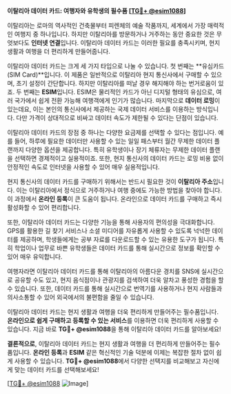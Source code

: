 **이탈리아 데이터 카드: 여행자와 유학생의 필수품 [[TG💪+ @esim1088](https://t.me/s/esim1088)]**

이탈리아는 로마의 역사적인 건축물부터 피렌체의 예술 작품까지, 세계에서 가장 매력적인 여행지 중 하나입니다. 하지만 이탈리아를 방문하거나 거주하는 동안 중요한 것은 무엇보다도 **인터넷 연결**입니다. 이탈리아 데이터 카드는 이러한 필요를 충족시키며, 현지 생활과 여행을 더 편리하게 만들어줍니다.

이탈리아 데이터 카드는 크게 세 가지 타입으로 나눌 수 있습니다. 첫 번째는 **유심카드(SIM Card)**입니다. 이 제품은 일반적으로 이탈리아 현지 통신사에서 구매할 수 있으며, 초기 설정이 간단합니다. 하지만 이탈리아를 떠날 경우 해지해야 하는 번거로움이 있죠. 두 번째는 **ESIM**입니다. ESIM은 물리적인 카드가 아닌 디지털 형태의 유심으로, 여러 국가에서 쉽게 전환 가능해 여행객에게 인기가 많습니다. 마지막으로 **데이터 로밍**이 있는데요, 이는 본인의 통신사에서 제공하는 국제 데이터 서비스를 이용하는 방식입니다. 다만 가격이 상대적으로 비싸고 데이터 속도가 제한될 수 있다는 단점이 있습니다.

이탈리아 데이터 카드의 장점 중 하나는 다양한 요금제를 선택할 수 있다는 점입니다. 예를 들어, 하루에 필요한 데이터만 사용할 수 있는 일일 패스부터 월간 무제한 데이터 플랜까지 다양한 옵션을 제공합니다. 특히 유학생이나 장기 체류자는 무제한 데이터 플랜을 선택하면 경제적이고 실용적이죠. 또한, 현지 통신사의 데이터 카드는 로밍 비용 없이 안정적인 속도로 인터넷을 사용할 수 있어 매우 실용적입니다.

현지 통신사의 데이터 카드를 구매하기 위해서는 반드시 필요한 것이 **이탈리아 주소**입니다. 이는 이탈리아에서 정식으로 거주하거나 여행 중에도 가능한 방법을 찾아야 합니다. 이 과정에서 **온라인 등록**이 큰 도움이 됩니다. 온라인으로 데이터 카드를 구매하고 즉시 활성화할 수 있어 편리합니다.

또한, 이탈리아 데이터 카드는 다양한 기능을 통해 사용자의 편의성을 극대화합니다. GPS를 활용한 길 찾기 서비스나 소셜 미디어를 자유롭게 사용할 수 있도록 넉넉한 데이터를 제공하며, 학생들에게는 공부 자료를 다운로드할 수 있는 유용한 도구가 됩니다. 특히 학업이나 업무로 바쁜 유학생들은 데이터 카드를 통해 실시간으로 정보를 확인할 수 있어 매우 유익합니다.

여행자라면 이탈리아 데이터 카드를 통해 이탈리아의 아름다운 경치를 SNS에 실시간으로 공유할 수도 있고, 현지 음식점이나 관광지를 검색하여 더욱 알차고 풍성한 경험을 할 수 있습니다. 또한, 데이터 카드를 통해 실시간으로 번역기를 사용하거나 현지 사람들과 의사소통할 수 있어 외국에서의 불편함을 줄일 수 있습니다.

이탈리아 데이터 카드는 현지 생활과 여행을 더욱 편리하게 만들어주는 필수품입니다. **온라인으로 쉽게 구매하고 등록할 수 있는 서비스**를 이용하면 더욱 편리하게 사용할 수 있습니다. 지금 바로 **TG💪+ @esim1088**을 통해 이탈리아 데이터 카드를 알아보세요! 

**결론적으로**, 이탈리아 데이터 카드는 현지 생활과 여행을 더 편리하게 만들어주는 필수품입니다. **온라인 등록**과 **ESIM** 같은 혁신적인 기술 덕분에 이제는 복잡한 절차 없이 쉽게 사용할 수 있습니다. **TG💪+ @esim1088**에서 다양한 선택지를 비교해보고 자신에게 맞는 데이터 카드를 선택해보세요!

[[TG💪+ @esim1088](https://t.me/s/esim1088) ![Image](https://i.postimg.cc/Y0z9fWf4/image.png)]